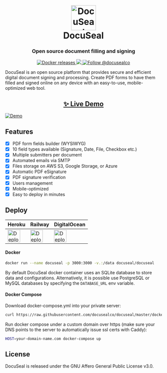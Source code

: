 <h1 align="center" style="border-bottom: none">
  <div>
    <a href="https://www.docuseal.co">
      <img  alt="DocuSeal" src="https://github.com/docusealco/docuseal/assets/5418788/c12cd051-81cd-4402-bc3a-92f2cfdc1b06" width="80" />
      <br>
    </a>
    DocuSeal
  </div>
</h1>
<h3 align="center">
  Open source document filling and signing
</h3>
<p align="center">
  <a href="https://hub.docker.com/r/docuseal/docuseal">
    <img alt="Docker releases" src="https://img.shields.io/docker/v/docuseal/docuseal">
  </a>
  <a href="https://discord.com/invite/B5wg5wKk">
    <img src="https://img.shields.io/discord/1125112641170448454?logo=discord"/>
  </a>
  <a href="https://twitter.com/intent/follow?screen_name=docusealco">
    <img src="https://img.shields.io/twitter/follow/docusealco?style=social" alt="Follow @docusealco" />
  </a>
</p>
<p>
DocuSeal is an open source platform that provides secure and efficient digital document signing and processing. Create PDF forms to have them filled and signed online on any device with an easy-to-use, mobile-optimized web tool.
</p>
<h2 align="center">
  <a href="https://demo.docuseal.co">✨ Live Demo</a>
</h2>

[![Demo](https://github.com/docusealco/docuseal/assets/5418788/d8703ea3-361a-423f-8bfe-eff1bd9dbe14)](https://demo.docuseal.co)

## Features
- [x] PDF form fields builder (WYSIWYG)
- [x] 10 field types available (Signature, Date, File, Checkbox etc.)
- [x] Multiple submitters per document
- [x] Automated emails via SMTP
- [x] Files storage on AWS S3, Google Storage, or Azure
- [x] Automatic PDF eSignature
- [x] PDF signature verification
- [x] Users management
- [x] Mobile-optimized
- [x] Easy to deploy in minutes

## Deploy

| Heroku                                                                       | Railway                                                                      | DigitalOcean                                                                 |
| ---------------------------------------------------------------------------- | --------------------------------------------------------------------------- | --------------------------------------------------------------------------- |
| [<img alt="Deploy on Heroku" src="https://www.herokucdn.com/deploy/button.svg" height="40">](https://heroku.com/deploy?template=https://github.com/docusealco/docuseal-heroku)   | [<img alt="Deploy on Railway" src="https://railway.app/button.svg" height="40">](https://railway.app/template/IGoDnc?referralCode=ruU7JR)             | [<img alt="Deploy on DigitalOcean" src="https://www.deploytodo.com/do-btn-blue.svg" height="40">](https://cloud.digitalocean.com/apps/new?repo=https://github.com/docusealco/docuseal-digitalocean/tree/master&refcode=421d50f53990) |


#### Docker

```sh
docker run --name docuseal -p 3000:3000 -v.:/data docuseal/docuseal
```

By default DocuSeal docker container uses an SQLite database to store data and configurations. Alternatively, it is possible use PostgreSQL or MySQL databases by specifying the `DATABASE_URL` env variable.

#### Docker Compose

Download docker-compose.yml into your private server:
```sh
curl https://raw.githubusercontent.com/docusealco/docuseal/master/docker-compose.yml > docker-compose.yml
```

Run docker compose under a custom domain over https (make sure your DNS points to the server to automatically issue ssl certs with Caddy):
```sh
HOST=your-domain-name.com docker-compose up
```

## License

DocuSeal is released under the GNU Affero General Public License v3.0.
